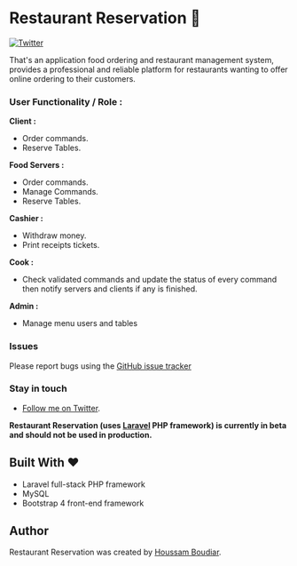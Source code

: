 Restaurant Reservation 🌮
============

[![Twitter](https://img.shields.io/twitter/follow/HoussamBoudiar.svg?label=Follow)](https://twitter.com/HoussamBoudiar)

That's an application food ordering and restaurant management system, provides a professional and reliable platform for restaurants wanting to offer online ordering to their customers.

### User Functionality / Role :

**Client :**
* Order commands.
* Reserve Tables.

**Food Servers :**
* Order commands.
* Manage Commands.
* Reserve Tables.

**Cashier :**
* Withdraw money.
* Print receipts tickets.

**Cook :**
* Check validated commands and update the status of every command then notify servers and clients if any is finished.

**Admin :**
* Manage menu users and tables



### Issues
Please report bugs using the [GitHub issue tracker](https://github.com/houssamboudiar/Restaurant/issues)

### Stay in touch
- [Follow me on Twitter](https://twitter.com/HoussamBoudiar/).

**Restaurant Reservation (uses [Laravel](https://laravel.com/) PHP framework) is currently in beta and should not be used in production.** 

## Built With :heart:
* Laravel full-stack PHP framework
* MySQL
* Bootstrap 4 front-end framework

## Author
Restaurant Reservation was created by [Houssam Boudiar](https://github.com/houssamboudiar).
